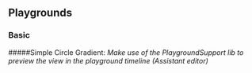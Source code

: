 ## Playgrounds
### Basic
#####Simple Circle Gradient:
*Make use of the PlaygroundSupport lib to preview the view in the playground timeline (Assistant editor)*
